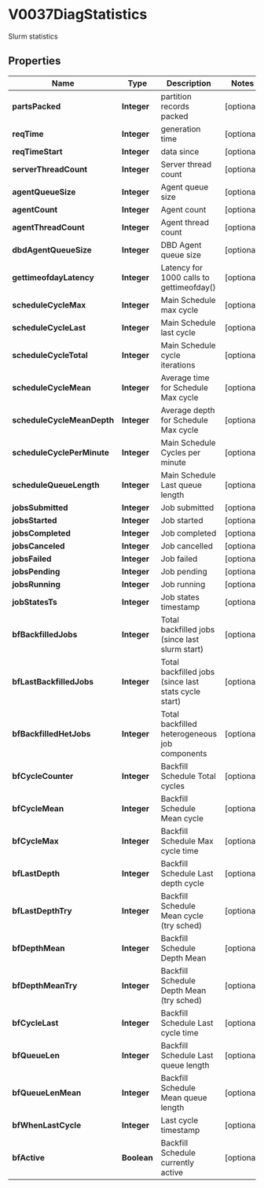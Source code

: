 

# V0037DiagStatistics

Slurm statistics

## Properties

| Name | Type | Description | Notes |
|------------ | ------------- | ------------- | -------------|
|**partsPacked** | **Integer** | partition records packed |  [optional] |
|**reqTime** | **Integer** | generation time |  [optional] |
|**reqTimeStart** | **Integer** | data since |  [optional] |
|**serverThreadCount** | **Integer** | Server thread count |  [optional] |
|**agentQueueSize** | **Integer** | Agent queue size |  [optional] |
|**agentCount** | **Integer** | Agent count |  [optional] |
|**agentThreadCount** | **Integer** | Agent thread count |  [optional] |
|**dbdAgentQueueSize** | **Integer** | DBD Agent queue size |  [optional] |
|**gettimeofdayLatency** | **Integer** | Latency for 1000 calls to gettimeofday() |  [optional] |
|**scheduleCycleMax** | **Integer** | Main Schedule max cycle |  [optional] |
|**scheduleCycleLast** | **Integer** | Main Schedule last cycle |  [optional] |
|**scheduleCycleTotal** | **Integer** | Main Schedule cycle iterations |  [optional] |
|**scheduleCycleMean** | **Integer** | Average time for Schedule Max cycle |  [optional] |
|**scheduleCycleMeanDepth** | **Integer** | Average depth for Schedule Max cycle |  [optional] |
|**scheduleCyclePerMinute** | **Integer** | Main Schedule Cycles per minute |  [optional] |
|**scheduleQueueLength** | **Integer** | Main Schedule Last queue length |  [optional] |
|**jobsSubmitted** | **Integer** | Job submitted |  [optional] |
|**jobsStarted** | **Integer** | Job started |  [optional] |
|**jobsCompleted** | **Integer** | Job completed |  [optional] |
|**jobsCanceled** | **Integer** | Job cancelled |  [optional] |
|**jobsFailed** | **Integer** | Job failed |  [optional] |
|**jobsPending** | **Integer** | Job pending |  [optional] |
|**jobsRunning** | **Integer** | Job running |  [optional] |
|**jobStatesTs** | **Integer** | Job states timestamp |  [optional] |
|**bfBackfilledJobs** | **Integer** | Total backfilled jobs (since last slurm start) |  [optional] |
|**bfLastBackfilledJobs** | **Integer** | Total backfilled jobs (since last stats cycle start) |  [optional] |
|**bfBackfilledHetJobs** | **Integer** | Total backfilled heterogeneous job components |  [optional] |
|**bfCycleCounter** | **Integer** | Backfill Schedule Total cycles |  [optional] |
|**bfCycleMean** | **Integer** | Backfill Schedule Mean cycle |  [optional] |
|**bfCycleMax** | **Integer** | Backfill Schedule Max cycle time |  [optional] |
|**bfLastDepth** | **Integer** | Backfill Schedule Last depth cycle |  [optional] |
|**bfLastDepthTry** | **Integer** | Backfill Schedule Mean cycle (try sched) |  [optional] |
|**bfDepthMean** | **Integer** | Backfill Schedule Depth Mean |  [optional] |
|**bfDepthMeanTry** | **Integer** | Backfill Schedule Depth Mean (try sched) |  [optional] |
|**bfCycleLast** | **Integer** | Backfill Schedule Last cycle time |  [optional] |
|**bfQueueLen** | **Integer** | Backfill Schedule Last queue length |  [optional] |
|**bfQueueLenMean** | **Integer** | Backfill Schedule Mean queue length |  [optional] |
|**bfWhenLastCycle** | **Integer** | Last cycle timestamp |  [optional] |
|**bfActive** | **Boolean** | Backfill Schedule currently active |  [optional] |



